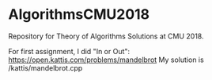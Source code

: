 # AlgorithmsCMU2018
Repository for Theory of Algorithms Solutions at CMU 2018.

For first assignment, I did "In or Out": https://open.kattis.com/problems/mandelbrot
My solution is /kattis/mandelbrot.cpp
